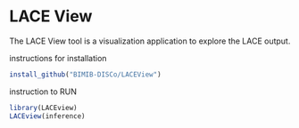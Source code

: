 LACE View
=========

The LACE View tool is a visualization application to explore the LACE
output.

instructions for installation

```R
install_github("BIMIB-DISCo/LACEView")
```

instruction to RUN

```R
library(LACEview)
LACEview(inference)
```